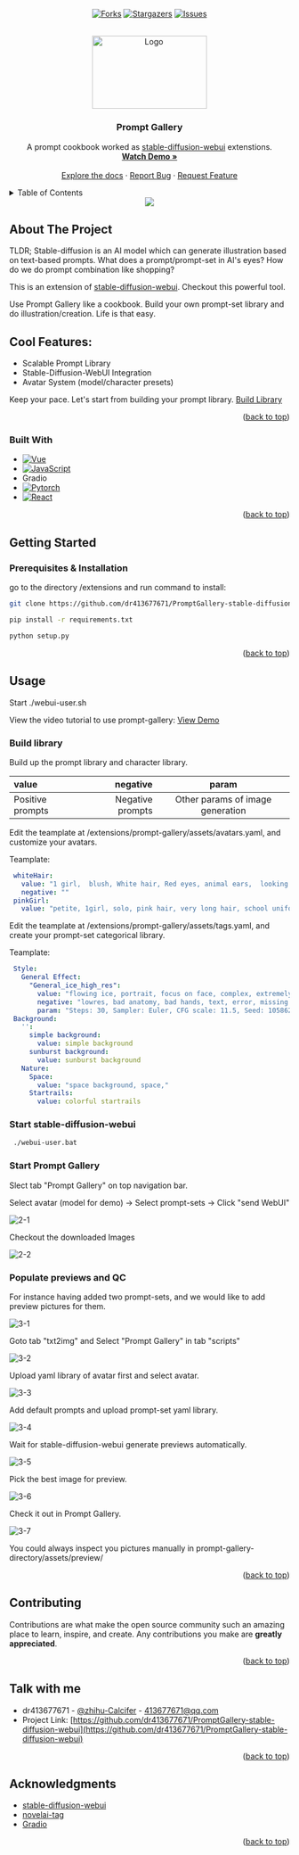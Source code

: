 
<a name="readme-top"></a>

<div align="center">

<!-- [![Contributors][contributors-shield]][contributors-url] -->
[![Forks][forks-shield]][forks-url]
[![Stargazers][stars-shield]][stars-url]
[![Issues][issues-shield]][issues-url]

</div>
<!-- [![MIT License][license-shield]][license-url]
[![LinkedIn][linkedin-shield]][linkedin-url] -->



<!-- PROJECT LOGO -->
<br />
<div align="center">
  <a href="https://github.com/dr413677671/PromptGallery-stable-diffusion-webui">
    <img src="images/logo.png" alt="Logo" width="206.25" height="131.25">
  </a>

  <h3 align="center">Prompt Gallery</h3>
  <p align="center">
    A prompt cookbook worked as <a href="https://github.com/AUTOMATIC1111/stable-diffusion-webui">stable-diffusion-webui</a> extenstions.
    <br />
    <a href="https://www.youtube.com/watch?v=9U6-moIJUkk"><strong>Watch Demo »</strong></a>
    <br />
    <br />
    <a href="https://github.com/dr413677671/PromptGallery-stable-diffusion-webui/README.md">Explore the docs</a>
    ·
    <a href="https://github.com/dr413677671/PromptGallery-stable-diffusion-webui/issues">Report Bug</a>
    ·
    <a href="https://github.com/dr413677671/PromptGallery-stable-diffusion-webui/issues">Request Feature</a>
  </p>
</div>



<!-- TABLE OF CONTENTS -->
<details>
  <summary>Table of Contents</summary>
  <ol>
    <li>
      <a href="#about-the-project">About The Project</a>
      <ul>
        <li><a href="#built-with">Built With</a></li>
      </ul>
    </li>
    <li>
      <a href="#getting-started">Getting Started</a>
      <ul>
        <li><a href="#prerequisites">Prerequisites</a></li>
        <li><a href="#installation">Installation</a></li>
      </ul>
    </li>
    <li>
      <a href="#usage">Usage</a>
      <ul>
        <li><a href="#build-library">Build Library</a></li>
        <li><a href="#start-stable-diffusion-webui">Start stable-diffusion-webui</a></li>
        <li><a href="#build-library">Build Library</a></li>
        <li><a href="#start-prompt-gallery">Start Prompt Gallery</a></li>
        <li><a href="#populate-previews-and-qc">Populate previews </a></li>
        <li><a href="#populate-previews-and-qc">Quality Contorl</a></li>
      </ul>
    </li>
    <li><a href="#contributing">Contributing</a></li>
    <li><a href="#contact">Contact</a></li>
    <li><a href="#acknowledgments">Acknowledgments</a></li>
  </ol>
</details>



<!-- ABOUT THE PROJECT -->

<div align=center>
<img src='./prompt-gallery/images/front.JPG'>
</div>

## About The Project

TLDR; Stable-diffusion is an AI model which can generate illustration based on text-based prompts. What does a prompt/prompt-set in AI's eyes? How do we do prompt combination like shopping? 

This is an extension of [stable-diffusion-webui](https://github.com/AUTOMATIC1111/stable-diffusion-webui). Checkout this powerful tool.

Use Prompt Gallery like a cookbook. Build your own prompt-set library and do illustration/creation. Life is that easy.

## Cool Features:
* Scalable Prompt Library
* Stable-Diffusion-WebUI Integration
* Avatar System (model/character presets)

Keep your pace. Let's start from building your prompt library. <a href="#build-library">Build Library</a>

<p align="right">(<a href="#readme-top">back to top</a>)</p>



### Built With

* [![Vue][Vue.js]][Vue-url]
* [![JavaScript][JSP]][JSP-url]
* Gradio
* [![Pytorch][Pytorch]][Pytorch-url]
* [![React][fastapi-img]][fastapi-url]

<p align="right">(<a href="#readme-top">back to top</a>)</p>

<!-- GETTING STARTED -->
## Getting Started


### Prerequisites & Installation

go to the directory <stable-diffusion-webui project path>/extensions and run command to install:

  ```sh
  git clone https://github.com/dr413677671/PromptGallery-stable-diffusion-webui.git
  ```

  ```sh
  pip install -r requirements.txt
  ```

  ```sh
  python setup.py
  ```

<p align="right">(<a href="#readme-top">back to top</a>)</p>


## Usage

Start ./webui-user.sh

View the video tutorial to use prompt-gallery:
<a href="https://www.youtube.com/watch?v=9U6-moIJUkk">View Demo</a>

### Build library

Build up the prompt library and character library.

| value | negative | param |
| :-----| ----: | :----: |
| Positive prompts | Negative prompts | Other params of image generation |

Edit the teamplate at <stable-diffusion-webui-path>/extensions/prompt-gallery/assets/avatars.yaml, and customize your avatars.

Teamplate: 
   ```yaml
    whiteHair: 
      value: "1 girl,  blush, White hair, Red eyes, animal ears,  looking at viewer, gothic lolita, dramatic angle, very beautiful, beautiful eyes, "
      negative: ""
    pinkGirl: 
      value: "petite, 1girl, solo, pink hair, very long hair, school uniform, happy,outdoors, flower field, excited"
   ```

Edit the teamplate at <stable-diffusion-webui-path>/extensions/prompt-gallery/assets/tags.yaml, and create your prompt-set categorical library.

Teamplate: 
   ```yaml
    Style:
      General Effect:
        "General_ice_high_res":
          value: "flowing ice, portrait, focus on face, complex, extremely detailed , elegant, CG, (an extremely delicate and beautiful girl), incredibly absurdres, best quality,concept art"
          negative: "lowres, bad anatomy, bad hands, text, error, missing fingers, extra digit, fewer digits, cropped, worst quality, low quality, "
          param: "Steps: 30, Sampler: Euler, CFG scale: 11.5, Seed: 1058629707, Size: 512x768, Variation seed: 1692844643, Variation seed strength: 0.27, Seed resize from: 1088x512"
    Background:
      '':
        simple background:
          value: simple background
        sunburst background:
          value: sunburst background
      Nature:
        Space:
          value: "space background, space,"
        Startrails:
          value: colorful startrails
   ```


### Start stable-diffusion-webui

   ```sh
    ./webui-user.bat
   ```

### Start Prompt Gallery

  Slect tab "Prompt Gallery" on top navigation bar.

  Select avatar (model for demo) -> Select prompt-sets -> Click "send WebUI"

  ![2-1](./prompt-gallery/images/2-1.JPG)

  Checkout the downloaded Images

  ![2-2](./prompt-gallery/images/2-2.JPG)

### Populate previews and QC

  For instance having added two prompt-sets, and we would like to add preview pictures for them.

  ![3-1](./prompt-gallery/images/3-1.JPG)

  Goto tab "txt2img" and Select "Prompt Gallery" in tab "scripts"

  ![3-2](./prompt-gallery/images/3-2.JPG)

  Upload yaml library of avatar first and select avatar.

  ![3-3](./prompt-gallery/images/3-3.JPG)

  Add default prompts and upload prompt-set yaml library.

  ![3-4](./prompt-gallery/images/3-4.JPG)

  Wait for stable-diffusion-webui generate previews automatically.

  ![3-5](./prompt-gallery/images/3-5.JPG)

  Pick the best image for preview.

  ![3-6](./prompt-gallery/images/3-6.JPG)

  Check it out in Prompt Gallery.

  ![3-7](./prompt-gallery/images/3-7.JPG)

  You could always inspect you pictures manually in prompt-gallery-directory/assets/preview/

<p align="right">(<a href="#readme-top">back to top</a>)</p>

<!-- CONTRIBUTING -->
## Contributing

Contributions are what make the open source community such an amazing place to learn, inspire, and create. Any contributions you make are **greatly appreciated**.


<p align="right">(<a href="#readme-top">back to top</a>)</p>


<!-- CONTACT -->
## Talk with me

* dr413677671 - [@zhihu-Calcifer](https://www.zhihu.com/people/kumonoue) - 413677671@qq.com
* Project Link: [https://github.com/dr413677671/PromptGallery-stable-diffusion-webui](https://github.com/dr413677671/PromptGallery-stable-diffusion-webui)

<p align="right">(<a href="#readme-top">back to top</a>)</p>

<!-- ACKNOWLEDGMENTS -->
## Acknowledgments
* [stable-diffusion-webui](https://github.com/AUTOMATIC1111/stable-diffusion-webui)
* [novelai-tag](https://github.com/blacktunes/novelai-tag)
* [Gradio](https://github.com/gradio-app/gradio)

<p align="right">(<a href="#readme-top">back to top</a>)</p>



<!-- MARKDOWN LINKS & IMAGES -->
<!-- https://www.markdownguide.org/basic-syntax/#reference-style-links -->
[contributors-shield]: https://img.shields.io/github/contributors/dr413677671/PromptGallery-stable-diffusion-webui.svg?style=for-the-badge
[contributors-url]: https://github.com/dr413677671/PromptGallery-stable-diffusion-webui/graphs/contributors
[forks-shield]: https://img.shields.io/github/forks/dr413677671/PromptGallery-stable-diffusion-webui.svg?style=for-the-badge
[forks-url]: https://github.com/dr413677671/PromptGallery-stable-diffusion-webui/network/members
[stars-shield]: https://img.shields.io/github/stars/dr413677671/PromptGallery-stable-diffusion-webui.svg?style=for-the-badge
[stars-url]: https://github.com/dr413677671/PromptGallery-stable-diffusion-webui/stargazers
[issues-shield]: https://img.shields.io/github/issues/dr413677671/PromptGallery-stable-diffusion-webui.svg?style=for-the-badge
[issues-url]: https://github.com/dr413677671/PromptGallery-stable-diffusion-webui/issues

[product-screenshot]: images/screenshot.png
[Vue.js]: https://img.shields.io/badge/Vue.js-35495E?style=for-the-badge&logo=vuedotjs&logoColor=4FC08D
[Vue-url]: https://vuejs.org/
[JSP]: https://img.shields.io/badge/JavaScript-323330?style=for-the-badge&logo=javascript&logoColor=F7DF1E
[JSP-url]: https://github.com/TheAlgorithms/JavaScript
[python-img]: https://img.shields.io/badge/Python-FFD43B?style=for-the-badge&logo=python&logoColor=blue
[python-url]: https://www.python.org/
[fastapi-img]: https://img.shields.io/badge/fastapi-109989?style=for-the-badge&logo=FASTAPI&logoColor=white
[fastapi-url]: https://fastapi.tiangolo.com/
[Pytorch]: https://img.shields.io/badge/PyTorch-EE4C2C?style=for-the-badge&logo=PyTorch&logoColor=white
[Pytorch-url]: https://github.com/pytorch/pytorch